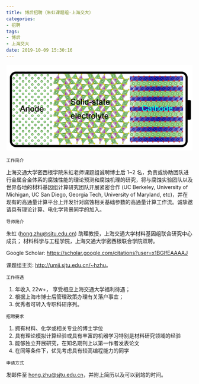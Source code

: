 ```yaml
---
title: 博后招聘（朱虹课题组-上海交大）
categories: 
- 招聘
tags: 
- 博后
- 上海交大
date: 2019-10-09 15:30:16
---
```




![](zp02/zp02.png)

`工作简介`

上海交通大学密西根学院朱虹老师课题组诚聘博士后 1~2 名，负责或协助团队进行金属合金体系的腐蚀性能的理论预测和腐蚀机理的研究，将与腐蚀实验团队以及世界各地的材料基因组计算研究团队开展紧密合作 (UC Berkeley, University of Michigan, UC San Diego, Georgia Tech, University of Maryland, etc)，并在现有的高通量计算平台上开发针对腐蚀相关基础参数的高通量计算工作流。诚挚邀请具有理论计算、电化学背景同学的加入。

`导师简介`

朱虹 ([hong.zhu@sjtu.edu.cn](mailto:hong.zhu@sjtu.edu.cn)) 助理教授，上海交通大学材料基因组联合研究中心成员； 材料科学与工程学院，上海交通大学密西根联合学院双聘。

Google Scholar: <https://scholar.google.com/citations?user=x1BGIfEAAAAJ>

课题组主页: <http://umji.sjtu.edu.cn/~hzhu>。

`工作待遇`

1. 年收入 22w+， 享受相应上海交通大学福利待遇；
1. 根据上海市博士后管理政策办理有关落户事宜；
1. 优秀者可转入专职科研序列。

`招聘要求`

1. 拥有材料、化学或相关专业的博士学位
1. 具有理论模拟计算经验或具有丰富的机器学习特别是材料研究领域的经验
1. 能够独立开展研究，在知名期刊上以第一作者发表论文
1. 在同等条件下，优先考虑具有较高编程能力的同学

`申请方式`

发邮件至 [hong.zhu@sjtu.edu.cn](mailto:hong.zhu@sjtu.edu.cn)，并附上简历以及可以到站的时间。
